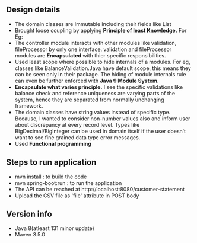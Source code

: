 
## Design details

<ul>
<li>The domain classes are Immutable including their fields like List</li>
<li>Brought loose coupling by applying <b>Principle of least Knowledge.</b> For Eg:</b>
<li>The controller module interacts with other modules like validation, fileProcessor by only one 
    interface. validation and fileProcessor modules are <b>Encapsulated</b> with thier specific responsibilities.</li>
<li>Used least scope where possible to hide internals of a modules. For eg,  classes like BalanceValidation.Java have default scope, this means they can be seen only in their package. The hiding of module internals rule can even be further enforced with <b>Java 9 Module System</b>.</li>
<li><b>Encapsulate what varies principle.</b> I see the specific validations like balance check and reference uniqueness are varying parts of the system, hence they are separated from normally unchanging framework.</li>
 <li>The domain classes have string values instead of specific type. Because, I wanted to consider non-number values also and inform user about discrepancy at every record level. Types like BigDecimal/BigInteger can be used in domain itself if the user doesn’t want to see fine grained data type error messages.</li>           
<li>Used <b>Functional programming</b></li>
</ul>

## Steps to run application
<ul>
<li>mvn install : to build the code</li>
<li>mvn spring-boot:run : to run the application</li>
<li>The API can be reached at http://localhost:8080/customer-statement</li>
<li>Upload the CSV file as 'file' attribute in POST body </li>
</ul>

## Version info
<ul>
<li>Java 8(atleast 131 minor update)</li>
<li>Maven 3.5.0</li>
</ul>
